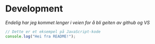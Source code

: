 # Development

*Endelig har jeg kommet lenger i veien for å bli geiten av github og VS* 


```javascript
// Dette er et eksempel på JavaScript-kode
console.log("Hei fra README!");
```